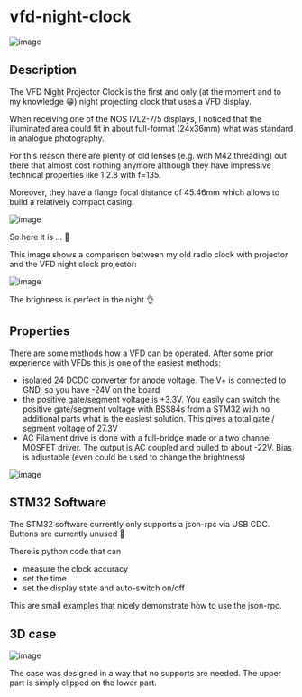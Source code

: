 # vfd-night-clock

![image](https://github.com/shufps/vfd-night-projector-clock/assets/3079832/26defe71-99af-4adf-99c5-2ff88ad4d1ce)

## Description

The VFD Night Projector Clock is the first and only (at the moment and to my knowledge 😁) night projecting clock that uses a VFD display.

When receiving one of the NOS IVL2-7/5 displays, I noticed that the illuminated area could fit in about full-format (24x36mm) what was standard in analogue photography.

For this reason there are plenty of old lenses (e.g. with M42 threading) out there that almost cost nothing anymore although they have impressive technical properties like 1:2.8 with f=135.

Moreover, they have a flange focal distance of 45.46mm which allows to build a relatively compact casing.

![image](https://github.com/shufps/vfd-night-projector-clock/assets/3079832/57ff3927-153c-475b-b000-4556b7a6dd36)

So here it is ... 🥳

This image shows a comparison between my old radio clock with projector and the VFD night clock projector:

![image](https://github.com/shufps/vfd-night-projector-clock/assets/3079832/d19576c7-4cfa-4a5a-8980-7dacecd6e32d)

The brighness is perfect in the night 👌

## Properties

There are some methods how a VFD can be operated. After some prior experience with VFDs this is one of the easiest methods:

- isolated 24 DCDC converter for anode voltage. The V+ is connected to GND, so you have -24V on the board
- the positive gate/segment voltage is +3.3V. You easily can switch the positive gate/segment voltage with BSS84s from a STM32 with no additional parts what is the easiest solution. This gives a total gate / segment voltage of 27.3V
- AC Filament drive is done with a full-bridge made or a two channel MOSFET driver. The output is AC coupled and pulled to about -22V. Bias is adjustable (even could be used to change the brightness)

![image](https://github.com/shufps/vfd-night-projector-clock/assets/3079832/3951aacf-8164-4a93-aad1-ff78df7fda37)

## STM32 Software

The STM32 software currently only supports a json-rpc via USB CDC. Buttons are currently unused 🙈

There is python code that can 

- measure the clock accuracy
- set the time
- set the display state and auto-switch on/off

This are small examples that nicely demonstrate how to use the json-rpc.

## 3D case

![image](https://github.com/shufps/vfd-night-projector-clock/assets/3079832/7ccb60f4-8a49-468e-9ba0-ce93a029dc57)

The case was designed in a way that no supports are needed. The upper part is simply clipped on the lower part.

